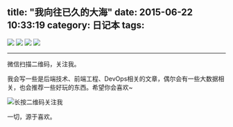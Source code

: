 title: "我向往已久的大海"
date: 2015-06-22 10:33:19
category: 日记本
tags:
---


![](http://7lrvxo.com1.z0.glb.clouddn.com/images/sea/1.sea.jpg?imageView2/2/w/900)
![](http://7lrvxo.com1.z0.glb.clouddn.com/images/sea/2.sea.jpg?imageView2/2/w/900)
![](http://7lrvxo.com1.z0.glb.clouddn.com/images/sea/3.sea.jpg?imageView2/2/w/900)
![](http://7lrvxo.com1.z0.glb.clouddn.com/images/sea/4.sea.jpg?imageView2/2/w/900)

---

微信扫描二维码，关注我。

我会写一些是后端技术、前端工程、DevOps相关的文章，偶尔会有一些大数据相关，也会推荐一些好玩的东西。希望你会喜欢~

![长按二维码关注我](http://ww4.sinaimg.cn/large/b196a42dgw1f2r0uqcno4j209k09kwef.jpg)

一切，源于喜欢。

